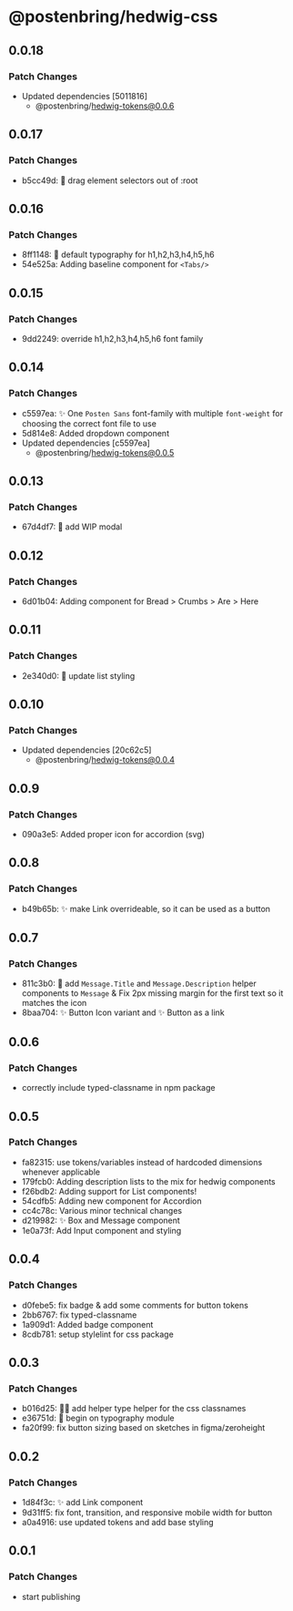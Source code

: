 # @postenbring/hedwig-css

## 0.0.18

### Patch Changes

- Updated dependencies [5011816]
  - @postenbring/hedwig-tokens@0.0.6

## 0.0.17

### Patch Changes

- b5cc49d: :lipstick: drag element selectors out of :root

## 0.0.16

### Patch Changes

- 8ff1148: :lipstick: default typography for h1,h2,h3,h4,h5,h6
- 54e525a: Adding baseline component for `<Tabs/>`

## 0.0.15

### Patch Changes

- 9dd2249: override h1,h2,h3,h4,h5,h6 font family

## 0.0.14

### Patch Changes

- c5597ea: ✨ One `Posten Sans` font-family with multiple `font-weight` for choosing the correct font file to use
- 5d814e8: Added dropdown component
- Updated dependencies [c5597ea]
  - @postenbring/hedwig-tokens@0.0.5

## 0.0.13

### Patch Changes

- 67d4df7: :construction: add WIP modal

## 0.0.12

### Patch Changes

- 6d01b04: Adding component for Bread > Crumbs > Are > Here

## 0.0.11

### Patch Changes

- 2e340d0: :lipstick: update list styling

## 0.0.10

### Patch Changes

- Updated dependencies [20c62c5]
  - @postenbring/hedwig-tokens@0.0.4

## 0.0.9

### Patch Changes

- 090a3e5: Added proper icon for accordion (svg)

## 0.0.8

### Patch Changes

- b49b65b: :sparkles: make Link overrideable, so it can be used as a button

## 0.0.7

### Patch Changes

- 811c3b0: :lipstick: add `Message.Title` and `Message.Description` helper components to `Message` & Fix 2px missing margin for the first text so it matches the icon
- 8baa704: ✨ Button Icon variant and ✨ Button as a link

## 0.0.6

### Patch Changes

- correctly include typed-classname in npm package

## 0.0.5

### Patch Changes

- fa82315: use tokens/variables instead of hardcoded dimensions whenever applicable
- 179fcb0: Adding description lists to the mix for hedwig components
- f26bdb2: Adding support for List components!
- 54cdfb5: Adding new component for Accordion
- cc4c78c: Various minor technical changes
- d219982: :sparkles: Box and Message component
- 1e0a73f: Add Input component and styling

## 0.0.4

### Patch Changes

- d0febe5: fix badge & add some comments for button tokens
- 2bb6767: fix typed-classname
- 1a909d1: Added badge component
- 8cdb781: setup stylelint for css package

## 0.0.3

### Patch Changes

- b016d25: :technologist: add helper type helper for the css classnames
- e36751d: :construction_worker: begin on typography module
- fa20f99: fix button sizing based on sketches in figma/zeroheight

## 0.0.2

### Patch Changes

- 1d84f3c: :sparkles: add Link component
- 9d31ff5: fix font, transition, and responsive mobile width for button
- a0a4916: use updated tokens and add base styling

## 0.0.1

### Patch Changes

- start publishing

